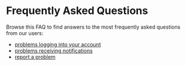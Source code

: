 # Frequently Asked Questions

Browse this FAQ to find answers to the most frequently asked questions from our users:
* [problems logging into your account](./account)
* [problems receiving notifications](./notifications)
* [report a problem](./bug-report)
